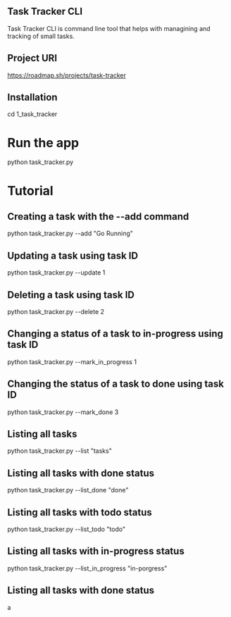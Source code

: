 ## Task Tracker CLI
Task Tracker CLI is command line tool that helps with managining and tracking of small tasks.

## Project URl
https://roadmap.sh/projects/task-tracker

## Installation
cd 1_task_tracker

# Run the app
python task_tracker.py

# Tutorial

## Creating a task with the --add command
python task_tracker.py --add "Go Running"

## Updating a task using task ID
python task_tracker.py --update 1

## Deleting a task using task ID
python task_tracker.py --delete 2

## Changing a status of a task to in-progress using task ID
python task_tracker.py --mark_in_progress 1

## Changing the status of a task to done using task ID
python task_tracker.py --mark_done 3

## Listing all tasks
python task_tracker.py --list "tasks"

## Listing all tasks with done status
python task_tracker.py --list_done "done"
## Listing all tasks with todo status
python task_tracker.py --list_todo "todo"

## Listing all tasks with in-progress status
python task_tracker.py --list_in_progress "in-porgress"

## Listing all tasks with done status
a
